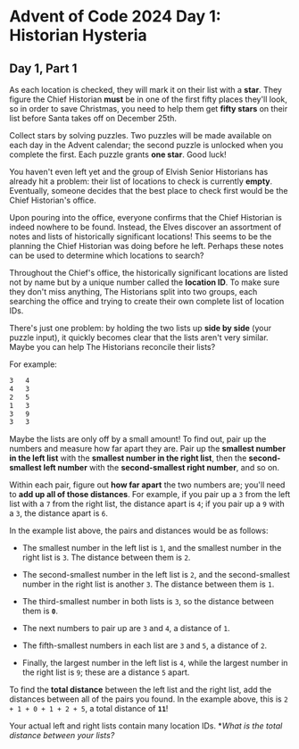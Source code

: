 Advent of Code 2024 Day 1: Historian Hysteria
=============================================

Day 1, Part 1
-------------

As each location is checked, they will mark it on their list with a **star**.
They figure the Chief Historian **must** be in one of
the first fifty places they'll look,
so in order to save Christmas,
you need to help them get **fifty stars** on
their list before Santa takes off on December 25th.

Collect stars by solving puzzles.
Two puzzles will be made available on each day in the Advent calendar;
the second puzzle is unlocked when you complete the first.
Each puzzle grants **one star**.
Good luck!

You haven't even left yet and
the group of Elvish Senior Historians has already hit a problem:
their list of locations to check is currently **empty**.
Eventually, someone decides that the best place to
check first would be the Chief Historian's office.

Upon pouring into the office,
everyone confirms that the Chief Historian is indeed nowhere to be found.
Instead,
the Elves discover an assortment of notes and lists of
historically significant locations!
This seems to be
the planning the Chief Historian was doing before he left.
Perhaps these notes can be used to determine which locations to search?

Throughout the Chief's office,
the historically significant locations are listed not by name but
by a unique number called the **location ID**.
To make sure they don't miss anything,
The Historians split into two groups,
each searching the office and
trying to create their own complete list of location IDs.

There's just one problem:
by holding the two lists up **side by side** (your puzzle input),
it quickly becomes clear that the lists aren't very similar.
Maybe you can help The Historians reconcile their lists?

For example:

```txt
3   4
4   3
2   5
1   3
3   9
3   3
```

Maybe the lists are only off by a small amount!
To find out, pair up the numbers and measure how far apart they are.
Pair up the **smallest number in the left list** with
the **smallest number in the right list**,
then the **second-smallest left number** with
the **second-smallest right number**, and so on.

Within each pair,
figure out **how far apart** the two numbers are;
you'll need to **add up all of those distances**.
For example, if you pair up a `3` from the left list with a `7` from
the right list, the distance apart is `4`;
if you pair up a `9` with a `3`, the distance apart is `6`.

In the example list above, the pairs and distances would be as follows:

* The smallest number in the left list is `1`,
  and the smallest number in the right list is `3`.
  The distance between them is `2`.

* The second-smallest number in the left list is `2`,
  and the second-smallest number in the right list is another `3`.
  The distance between them is `1`.

* The third-smallest number in both lists is `3`,
  so the distance between them is **`0`**.

* The next numbers to pair up are `3` and `4`, a distance of `1`.

* The fifth-smallest numbers in each list are `3` and `5`,
  a distance of `2`.

* Finally, the largest number in the left list is `4`,
  while the largest number in the right list is `9`;
  these are a distance `5` apart.

To find the **total distance** between the left list and the right list,
add the distances between all of the pairs you found.
In the example above, this is `2 + 1 + 0 + 1 + 2 + 5`,
a total distance of **`11`**!

Your actual left and right lists contain many location IDs.
**What is the total distance between your lists?*
